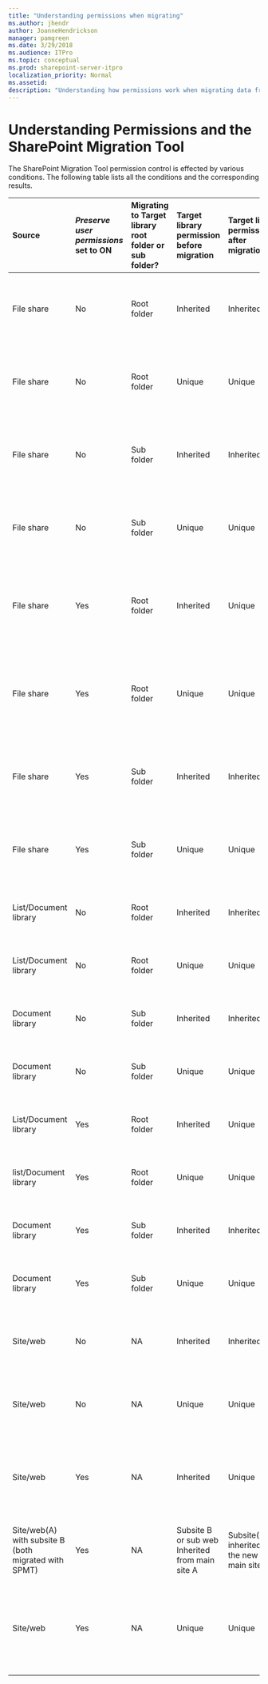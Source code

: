 ```yaml
---
title: "Understanding permissions when migrating"
ms.author: jhendr
author: JoanneHendrickson
manager: pamgreen
ms.date: 3/29/2018
ms.audience: ITPro
ms.topic: conceptual
ms.prod: sharepoint-server-itpro
localization_priority: Normal
ms.assetid: 
description: "Understanding how permissions work when migrating data from on-premises to SPO using the SharePoint Migration Tool"
---
```


# Understanding Permissions and the SharePoint Migration Tool

The SharePoint Migration Tool permission control is effected by various conditions.  The following table lists all the conditions and the corresponding results.

|**Source**|***Preserve user permissions* set to ON**|**Migrating to Target library root folder or sub folder?**|**Target library permission before migration**|**Target library permission after migration**|**Note**|
|:-----|:-----|:-----|:-----|:-----|:-----|
|File share|No|Root folder|Inherited|Inherited|Role assignments of the target library and existing files won't be changed| migrated files have Inherited permission (Inherited role assignments from target library)|
|File share|No|Root folder|Unique|Unique|Role assignments of the target library and existing files won't be changed| migrated files have Inherited permission (Inherited role assignments from target library)|
|File share|No|Sub folder|Inherited|Inherited|Role assignments of the target library and existing files won't be changed| migrated files have Inherited permission (Inherited role assignments from target library)|
|File share|No|Sub folder|Unique|Unique|Role assignments of the target library and existing files won't be changed| migrated files have Inherited permission (Inherited role assignments from target library)|
|File share|Yes|Root folder|Inherited|Unique|Role assignments of the target library will be replaced by that in source root folder| existing files with Inherited permission will still be Inherited permission but with new role assignment from target library| existing files with Unique permission won't be changed; migrated files without any permission in the source will have Inherited permission and Inherited role assignment from target library| migrated files with any permission in the source will carry over these permission as Unique permission.|
|File share|Yes|Root folder|Unique|Unique|Permission from the source folder will be added as new role assignments to the target library| existing files with Inherited permission will still be Inherited permission but with new role assignment from target library| existing files with Unique permission won't be changed; migrated files without any permission in the source will have Inherited permission and Inherited role assignment from target library| migrated files with any permission in the source will carry over these permission as Unique permission.|
|File share|Yes|Sub folder|Inherited|Inherited|Role assignments of the target library and existing files won't be changed| permission from source folder and files will be carried over to the target subfolder and corresponding files| which will have Unique permission| as new role assignments|
|File share|Yes|Sub folder|Unique|Unique|Role assignments of the target library and existing files won't be changed| permission from source folder and files will be carried over to the target subfolder and corresponding files| which will have Unique permission| as new role assignments|
|List/Document library |No|Root folder|Inherited|Inherited|Same as File share migration with same condition|
|List/Document library |No|Root folder|Unique|Unique|Same as File share migration with same condition|
|Document library |No|Sub folder|Inherited|Inherited|Same as File share migration with same condition|
|Document library |No|Sub folder|Unique|Unique|Same as File share migration with same condition|
|List/Document library |Yes|Root folder|Inherited|Unique|Same as File share migration with same condition|
|list/Document library |Yes|Root folder|Unique|Unique|Same as File share migration with same condition|
|Document library |Yes|Sub folder|Inherited|Inherited|Same as File share migration with same condition|
|Document library |Yes|Sub folder|Unique|Unique|Same as File share migration with same condition|
|Site/web|No|NA|Inherited|Inherited|Role assignment of target site/web will be unchanged|
|Site/web|No|NA|Unique|Unique|Role assignment of target site/web will be unchanged|
|Site/web|Yes|NA|Inherited |Unique|Role assignment of target site/web **will be replaced** by those in the source site/web|
|Site/web(A) with subsite B  (both migrated with SPMT)|Yes|NA|Subsite B or sub web Inherited from main site A|Subsite(B/web inherited from the new SPO main site A”|Site A is migrated as described for normal site migration|
|Site/web|Yes|NA|Unique|Unique|Role assignment of source site/web will be added as new role assignments to the target site/web|


